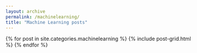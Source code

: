 ```yaml
---
layout: archive
permalink: /machinelearning/
title: "Machine Learning posts"
---
```


<div class="tiles">
{% for post in site.categories.machinelearning %}
	{% include post-grid.html %}
{% endfor %}
</div><!-- /.tiles -->